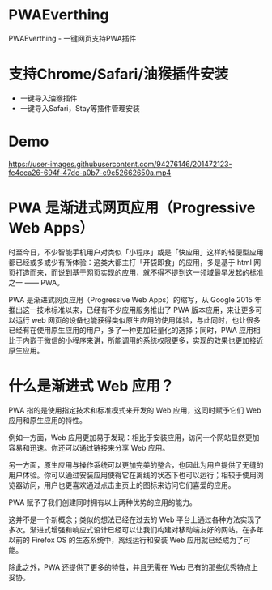 # PWAEverthing
PWAEverthing - 一键网页支持PWA插件

# 支持Chrome/Safari/油猴插件安装

- 一键导入油猴插件
- 一键导入Safari，Stay等插件管理安装


# Demo

https://user-images.githubusercontent.com/94276146/201472123-fc4cca26-694f-47dc-a0b7-c9c52662650a.mp4


# PWA 是渐进式网页应用（Progressive Web Apps）
时至今日，不少智能手机用户对类似「小程序」或是「快应用」这样的轻便型应用都已经或多或少有所体验：这类大都主打「开袋即食」的应用，多是基于 html 网页打造而来，而说到基于网页实现的应用，就不得不提到这一领域最早发起的标准之一 —— PWA。

PWA 是渐进式网页应用（Progressive Web Apps）的缩写，从 Google 2015 年推出这一技术标准以来，已经有不少应用服务推出了 PWA 版本应用，来让更多可以运行 web 网页的设备也能获得类似原生应用的使用体验，与此同时，也让很多已经有在使用原生应用的用户，多了一种更加轻量化的选择；同时，PWA 应用相比于内嵌于微信的小程序来讲，所能调用的系统权限更多，实现的效果也更加接近原生应用。

# 什么是渐进式 Web 应用？
PWA 指的是使用指定技术和标准模式来开发的 Web 应用，这同时赋予它们 Web 应用和原生应用的特性。

例如一方面，Web 应用更加易于发现：相比于安装应用，访问一个网站显然更加容易和迅速。你还可以通过链接来分享 Web 应用。

另一方面，原生应用与操作系统可以更加完美的整合，也因此为用户提供了无缝的用户体验。你可以通过安装应用使得它在离线的状态下也可以运行；相较于使用浏览器访问，用户也更喜欢通过点击主页上的图标来访问它们喜爱的应用。

PWA 赋予了我们创建同时拥有以上两种优势的应用的能力。

这并不是一个新概念；类似的想法已经在过去的 Web 平台上通过各种方法实现了多次。渐进式增强和响应式设计已经可以让我们构建对移动端友好的网站。在多年以前的 Firefox OS 的生态系统中，离线运行和安装 Web 应用就已经成为了可能。

除此之外，PWA 还提供了更多的特性，并且无需在 Web 已有的那些优秀特点上妥协。

